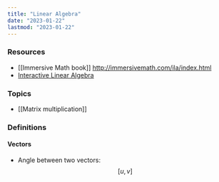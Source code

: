 ```yaml
---
title: "Linear Algebra"
date: "2023-01-22"
lastmod: "2023-01-22"
---
```


### Resources
- [[Immersive Math book]] http://immersivemath.com/ila/index.html
- [Interactive Linear Algebra](https://textbooks.math.gatech.edu/ila/)

### Topics
- [[Matrix multiplication]]

### Definitions
#### Vectors
- Angle between two vectors: $$[u,v]$$
